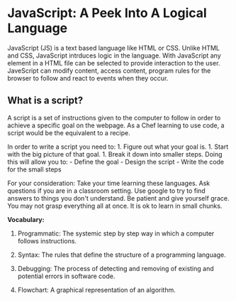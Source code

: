# JavaScript: A Peek Into A Logical Language

JavaScript (JS) is a text based language like HTML or CSS. Unlike HTML and CSS, JavaScript intrduces logic in the language.
   With JavaScript any element in a HTML file can be selected to provide interaction to the user.
   JaveScript can modify content, access content, program rules for the browser to follow and react to events when they occur.

## What is a script?

A script is a set of instructions given to the computer to follow in order to achieve a specific goal on the webpage. As a Chef learning to use code, a script would be the equivalent to a recipe.

In order to write a script you need to:
    1. Figure out what your goal is.
    1. Start with the big picture of that goal.
    1. Break it down into smaller steps.
Doing this will allow you to:
    -  Define the goal
    -  Design the script
    -  Write the code for the small steps

For your consideration: Take your time learning these languages. Ask questions if you are in a classroom setting. Use google to try to find answers to things you don't understand. Be patient and give yourself grace. You may not grasp everything all at once. It is ok to learn in small chunks.

**Vocabulary:**
1. Programmatic: The systemic step by step way in which a computer follows instructions.

1. Syntax: The rules that define the structure of a programming language.

1. Debugging: The process of detecting and removing of existing and potential errors in software code.

1. Flowchart: A graphical representation of an algorithm.


